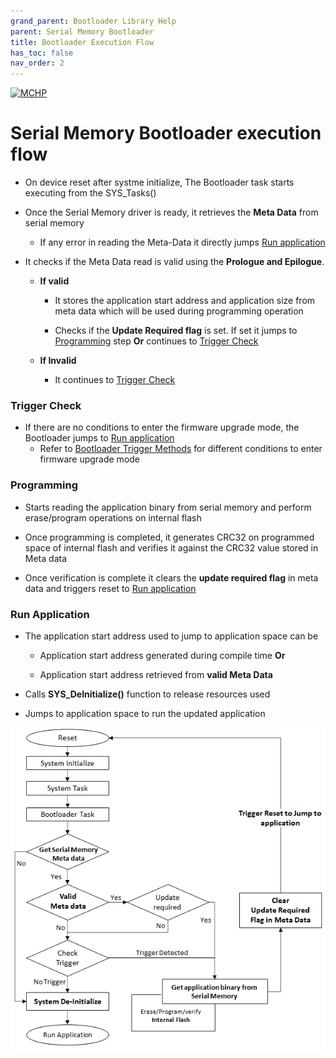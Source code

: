 ```yaml
---
grand_parent: Bootloader Library Help
parent: Serial Memory Bootloader
title: Bootloader Execution Flow
has_toc: false
nav_order: 2
---
```


[![MCHP](https://www.microchip.com/ResourcePackages/Microchip/assets/dist/images/logo.png)](https://www.microchip.com)

# Serial Memory Bootloader execution flow

- On device reset after systme initialize, The Bootloader task starts executing from the SYS_Tasks()

- Once the Serial Memory driver is ready, it retrieves the **Meta Data** from serial memory
    - If any error in reading the Meta-Data it directly jumps [Run application](#run-application)

- It checks if the Meta Data read is valid using the **Prologue and Epilogue**.
    - **If valid**
        - It stores the application start address and application size from meta data which will be used during programming operation

        - Checks if the **Update Required flag** is set. If set it jumps to [Programming](#programming) step **Or** continues to [Trigger Check](#trigger-check)

    - **If Invalid**
        - It continues to [Trigger Check](#trigger-check)

### Trigger Check

- If there are no conditions to enter the firmware upgrade mode, the Bootloader jumps to [Run application](#run-application)
    - Refer to [Bootloader Trigger Methods](../../../../docs/bootloader_trigger_methods.md) for different conditions to enter firmware upgrade mode

### Programming

- Starts reading the application binary from serial memory and perform erase/program operations on internal flash

- Once programming is completed, it generates CRC32 on programmed space of internal flash and verifies it against the CRC32 value stored in Meta data

- Once verification is complete it clears the **update required flag** in meta data and triggers reset to [Run application](#run-application)

### Run Application

- The application start address used to jump to application space can be
    - Application start address generated during compile time **Or**

    - Application start address retrieved from **valid Meta Data**

- Calls **SYS_DeInitialize()** function to release resources used

- Jumps to application space to run the updated application

<p align="center">
    <img src = "./images/bootloader_execution_flow.png"/>
</p>
